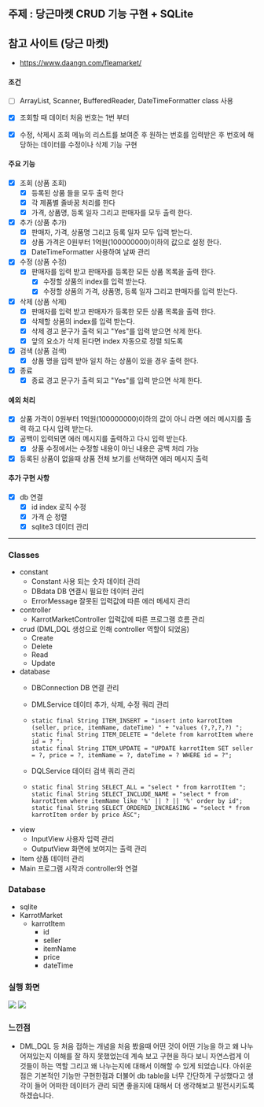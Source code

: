 ## 주제 : 당근마켓 CRUD 기능 구현 + SQLite

## 참고 사이트 (당근 마켓)
  - https://www.daangn.com/fleamarket/

#### 조건
- [ ] ArrayList, Scanner, BufferedReader, DateTimeFormatter class 사용
- [x] 조회할 때 데이터 처음 번호는 1번 부터
- [x] 수정, 삭제시 조회 메뉴의 리스트를 보여준 후 원하는 번호를 입력받은 후 번호에 해당하는 데이터를 수정이나 삭제 기능 구현


#### 주요 기능
- [X] 조회 (상품 조회)
  - [x] 등록된 상품 들을 모두 출력 한다
  - [x] 각 제품별 줄바꿈 처리를 한다
  - [x] 가격, 상품명, 등록 일자 그리고 판매자를 모두 출력 한다. 
- [x] 추가 (상품 추가)
    - [x] 판매자, 가격, 상품명 그리고 등록 일자 모두 입력 받는다.
    - [x] 상품 가격은 0원부터 1억원(100000000)이하의 값으로 설정 한다. 
    - [x] DateTimeFormatter 사용하여 날짜 관리
- [x] 수정 (상품 수정)
    - [x] 판매자를 입력 받고 판매자를 등록한 모든 상품 목록을 출력 한다.
      - [x] 수정할 상품의 index를 입력 받는다.
      - [x] 수정할 상품의 가격, 상품명, 등록 일자 그리고 판매자를 입력 받는다.
- [x] 삭제 (상품 삭제)
    - [x] 판매자를 입력 받고 판매자가 등록한 모든 상품 목록을 출력 한다.
    - [x] 삭제할 상품의 index를 입력 받는다.
    - [x] 삭제 경고 문구가 출력 되고 "Yes"를 입력 받으면 삭제 한다.
    - [x] 앞의 요소가 삭제 된다면 index 자동으로 정렬 되도록
- [X] 검색 (상품 검색)
    - [x] 상품 명을 입력 받아 일치 하는 상품이 있을 경우 출력 한다.
- [x] 종료
    - [x] 종료 경고 문구가 출력 되고 "Yes"를 입력 받으면 삭제 한다.

#### 예외 처리
- [x] 상품 가격이 0원부터 1억원(100000000)이하의 값이 아니 라면 에러 메시지를 출력 하고 다시 입력 받는다.
- [X] 공백이 입력되면 에러 메시지를 출력하고 다시 입력 받는다.
  - [x] 상품 수정에서는 수정할 내용이 아닌 내용은 공백 처리 가능
- [x] 등록된 상품이 없을때 상품 전체 보기를 선택하면 에러 메시지 출력

#### 추가 구현 사항
- [x] db 연결
  - [x] id index 로직 수정
  - [X] 가격 순 정렬
  - [x] sqlite3 데이터 관리

---

### Classes

- constant
  - Constant 사용 되는 숫자 데이터 관리
  - DBdata DB 연결시 필요한 데이터 관리
  - ErrorMessage 잘못된 입력값에 따른 에러 메세지 관리
- controller
  - KarrotMarketController 입력값에 따른 프로그램 흐름 관리
- crud (DML,DQL 생성으로 인해 controller 역할이 되었음)
  - Create
  - Delete
  - Read
  - Update
- database
  - DBConnection DB 연결 관리
  - DMLService 데이터 추가, 삭제, 수정 쿼리 관리
  
  - ~~~
    static final String ITEM_INSERT = "insert into karrotItem (seller, price, itemName, dateTime) " + "values (?,?,?,?) ";
    static final String ITEM_DELETE = "delete from karrotItem where id = ? ";
    static final String ITEM_UPDATE = "UPDATE karrotItem SET seller = ?, price = ?, itemName = ?, dateTime = ? WHERE id = ?";
    
  - DQLService 데이터 검색 쿼리 관리
  
  - ~~~
    static final String SELECT_ALL = "select * from karrotItem ";
    static final String SELECT_INCLUDE_NAME = "select * from karrotItem where itemName like '%' || ? || '%' order by id";
    static final String SELECT_ORDERED_INCREASING = "select * from karrotItem order by price ASC";

- view
  - InputView 사용자 입력 관리
  - OutputView 화면에 보여지는 출력 관리
- Item 상품 데이터 관리
- Main 프로그램 시작과 controller와 연결 

### Database
- sqlite
- KarrotMarket
  - karrotItem
    - id
    - seller
    - itemName
    - price
    - dateTime

### 실행 화면

<img src="image/karrot3_1.jpeg">
<img src="image/karrot3_2.jpeg">


### 느낀점
- DML,DQL 등 처음 접하는 개념을 처음 봤을때 어떤 것이 어떤 기능을 하고 왜 나누어져있는지 이해를 잘 
하지 못했었는데 계속 보고 구현을 하다 보니 자연스럽게 이것들이 하는 역할 그리고 왜 나누는지에 대해서 이해할 수
있게 되었습니다. 아쉬운점은 기본적인 기능만 구현한점과 더불어 db table을 너무 간단하게 구성했다고 생각이 들어 어떠한 데이터가 관리
되면 좋을지에 대해서 더 생각해보고 발전시키도록 하겠습니다.